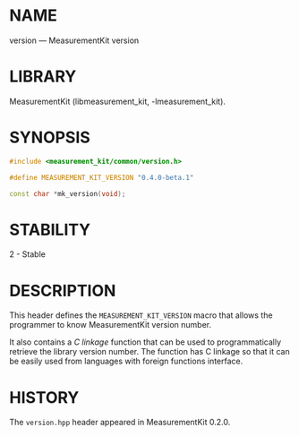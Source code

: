 # NAME
version &mdash; MeasurementKit version

# LIBRARY
MeasurementKit (libmeasurement_kit, -lmeasurement_kit).

# SYNOPSIS
```C++
#include <measurement_kit/common/version.h>

#define MEASUREMENT_KIT_VERSION "0.4.0-beta.1"

const char *mk_version(void);
```

# STABILITY

2 - Stable

# DESCRIPTION

This header defines the `MEASUREMENT_KIT_VERSION` macro that allows
the programmer to know MeasurementKit version number.

It also contains a *C linkage* function that can be used to programmatically
retrieve the library version number. The function has C linkage so that it
can be easily used from languages with foreign functions interface.

# HISTORY

The `version.hpp` header appeared in MeasurementKit 0.2.0.
